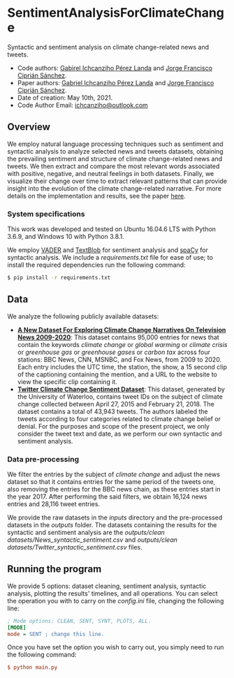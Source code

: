 # SentimentAnalysisForClimateChange
Syntactic and sentiment analysis on climate change-related news and tweets.

* Code authors: [Gabirel Ichcanziho Pérez Landa](https://github.com/ichcanziho) and [Jorge Francisco Ciprián Sánchez](https://github.com/JorgeFCS).
* Paper authors: [Gabriel Ichcanziho Pérez Landa](https://www.linkedin.com/in/ichcanziho/) and [Jorge Francisco Ciprián Sánchez](https://www.linkedin.com/in/jorge-ciprian-a735b7105/).
* Date of creation: May 10th, 2021.
* Code Author Email: ichcanziho@outlook.com

## Overview

We employ natural language processing techniques such as sentiment and syntactic analysis to analyze selected news and tweets datasets, obtaining the prevailing sentiment and structure of climate change-related news and tweets. We then extract and compare the most relevant words associated with positive, negative, and neutral feelings in both datasets. Finally, we visualize their change over time to extract relevant patterns that can provide insight into the evolution of the climate change-related narrative. For more details on the implementation and results, see the paper [here]().

### System specifications
This work was developed and tested on Ubuntu 16.04.6 LTS with Python 3.6.9, and Windows 10 with Python 3.8.1.

We employ [VADER](https://pypi.org/project/vaderSentiment/) and [TextBlob](https://textblob.readthedocs.io/en/dev/#) for sentiment analysis and [spaCy](https://spacy.io/) for syntactic analysis. We include a *requirements.txt* file for ease of use; to install the required dependencies run the following command:

```sh
$ pip install -r requirements.txt
```

## Data

We analyze the following publicly available datasets:

* **[A New Dataset For Exploring Climate Change Narratives On Television News 2009-2020](https://blog.gdeltproject.org/a-new-dataset-for-exploring-climate-change-narratives-on-television-news-2009-2020/)**: This dataset contains 95,000 entries for news that contain the keywords *climate change* or *global warming* or *climate crisis* or *greenhouse gas* or *greenhouse gases* or *carbon tax* across four stations: BBC News, CNN, MSNBC, and Fox News, from 2009 to 2020. Each entry includes the UTC time, the station, the show, a 15 second clip of the captioning containing the mention, and a URL to the website to view the specific clip containing it.
* **[Twitter Climate Change Sentiment Dataset](https://www.kaggle.com/edqian/twitter-climate-change-sentiment-dataset)**: This dataset, generated by the University of Waterloo, contains tweet IDs on the subject of climate change collected between April 27, 2015 and February 21, 2018. The dataset contains a total of 43,943 tweets. The authors labeled the tweets according to four categories related to climate change belief or denial. For the purposes and scope of the present project, we only consider the tweet text and date, as we perform our own syntactic and sentiment analysis. 

### Data pre-processing
We filter the entries by the subject of *climate change* and adjust the news dataset so that it contains entries for the same period of the tweets one, also removing the entries for the BBC news chain, as these entries start in the year 2017. After performing the said filters, we obtain 16,124 news entries and 28,116 tweet entries.

We provide the raw datasets in the *inputs* directory and the pre-processed datasets in the *outputs* folder. The datasets containing the results for the syntactic and sentiment analysis are the *outputs/clean datasets/News_syntactic_sentiment.csv* and *outputs/clean datasets/Twitter_syntactic_sentiment.csv* files.

## Running the program

We provide 5 options: dataset cleaning, sentiment analysis, syntactic analysis, plotting the results' timelines, and all operations. You can select the operation you with to carry on the *config.ini* file, changing the following line:

```ini
; Mode options: CLEAN, SENT, SYNT, PLOTS, ALL.
[MODE]
mode = SENT ; change this line.
```

Once you have set the option you wish to carry out, you simply need to run the following command:


```ini
$ python main.py
```
